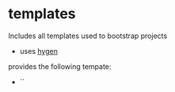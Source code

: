 # templates

Includes all templates used to bootstrap projects 

- uses [hygen](http://www.hygen.io/quick-start)

provides the following tempate: 

- ``
